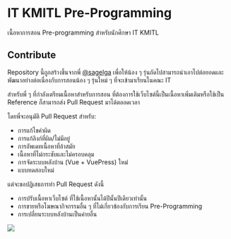 # IT KMITL Pre-Programming
เนื้อหาการสอน Pre-programming สำหรับนักศึกษา IT KMITL

## Contribute
Repository นี้ถูกสร้างขึ้นจากพี่ [@sagelga](https://github.com/sagelga) เพื่อให้น้อง ๆ รุ่นถัดไปสามารถนำเอาไปต่อยอดและพัฒนาอย่างต่อเนื่องกับการสอนน้อง ๆ รุ่นใหม่ ๆ ที่จะเข้ามาเรียนในคณะ IT

สำหรับพี่ ๆ ที่กำลังเตรียมเนื้อหาสำหรับการสอน ที่ต้องการใช้เว็บไซต์นี้เป็นเนื้อหาเพิ่มเติมหรือใช้เป็น Reference ก็สามารถส่ง Pull Request มาได้ตลอดเวลา

โดยพี่จะอนุมัติ Pull Request สำหรับ:
- การแก้ไขคำผิด
- การแก้ลิงก์ที่ผิด/ไม่มีอยู่
- การอัพเดทเนื้อหาที่ล้าสมัย
- เนื้อหาที่ไม่กระชับและไม่ครอบคลุม
- การจัดระบบหลังบ้าน (Vue + VuePress) ใหม่
- แบบทดสอบใหม่

แต่จะขอปฏิเสธการทำ Pull Request ดังนี้
- การปรับเนื้อหาเว็บไซต์ ที่ใช้เนื้อหานั้นได้ปีนั้นปีเดียวเท่านั้น
- การขายหรือโฆษณากิจกรรมอื่น ๆ ที่ไม่เกี่ยวข้องกับการเรียน Pre-Programming
- การเปลี่ยนระบบหลังบ้านเป็นค่ายอื่น


<a href="https://github.com/sagelga/preprogramming/graphs/contributors">
  <img src="https://contrib.rocks/image?repo=sagelga/preprogramming" />
</a>
